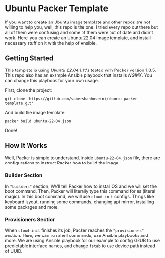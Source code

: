 # Ubuntu Packer Template
If you want to create an Ubuntu image template and other repos are not willing to help you, well, this repo is the one.
I tried every repo out there but all of them were confusing and some of them were out of date and didn't work.
Here, you can create an Ubuntu 22.04 image template, and install necessary stuff on it with the help of Ansible.

## Getting Started

This template is using *Ubuntu 22.04.1*. It's tested with Packer version 1.8.5.
This repo also has an example Ansible playbook that installs *NGINX*. You can change this playbook for your own usage.

First, clone the project:

```
git clone 'https://github.com/sabershahhoseini/ubuntu-packer-template.git'
```

And build the image template:

```
packer build ubuntu-22-04.json
```

Done!

## How It Works

Well, Packer is simple to understand. Inside `ubuntu-22-04.json` file, there are configurations to instruct Packer how to build the image.

### Builder Section

In `"builders"` section, We'll tell Packer how to install OS and we will set the boot command. Then, Packer will literally type this command for us (literal magic). In this boot command, we will use `cloud-init` configs. Things like keyboard layout, running some commands, changing apt mirror, installing some packages and more.

### Provisioners Section

When `cloud-init` finishes its job, Packer reaches the `"provisioners"` section. Here, we can run shell commands, use Ansible playbooks and more.
We are using Ansible playbook for our example to config GRUB to use predictable interface names, and change `fstab` to use device path instead of UUID.
